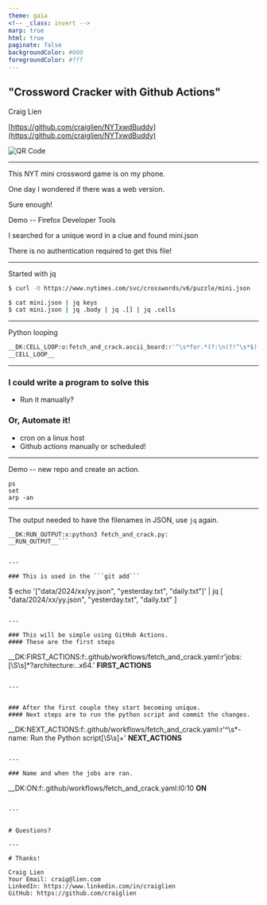 ```yaml
---
theme: gaia
<!-- _class: invert -->
marp: true
html: true
paginate: false
backgroundColor: #000
foregroundColor: #fff
---
```



<!-- _class: lead -->

## "Crossword Cracker with Github Actions"

Craig Lien

[https://github.com/craiglien/NYTxwdBuddy](https://github.com/craiglien/NYTxwdBuddy)


![QR Code](/qr.png)


<!--

Welcome back after the reboot! We used to have a lot of fun at these meetings, I hope this first talk represents that.

I have been Programming Computers since I was a kid. I went to college for computer science and got into computer networking. Since, I have always been curious about computers and networks. I have always stayed up to date on the latest technologies. When I see something it is easy to think... if I were to implement this how would I do it?

I am bad with these computer related things. The game turns out to bea computer programming project.

-->

---


<!--

Google searched for nyt mini and got right to it.

-->


This NYT mini crossword game is on my phone.

One day I wondered if there was a web version. 

Sure enough!

Demo -- Firefox Developer Tools


I searched for a unique word in a clue and found mini.json

There is no authentication required to get this file!


---


Started with jq


```bash
$ curl -O https://www.nytimes.com/svc/crosswords/v6/puzzle/mini.json

$ cat mini.json | jq keys
$ cat mini.json | jq .body | jq .[] | jq .cells
```


---


Python looping

```python
__DK:CELL_LOOP:o:fetch_and_crack.ascii_board:r'^\s*for.*(?:\n(?!^\s*$).*)*'
__CELL_LOOP__
```


---


### I could write a program to solve this

- Run it manually?

### Or, Automate it!

- cron on a linux host
- Github actions manually or scheduled!


---


Demo -- new repo and create an action.

```
ps
set
arp -an
```


---


<!-- Show it running locally. -->

The output needed to have the filenames in JSON, use ```jq``` again.

```
__DK:RUN_OUTPUT:x:python3 fetch_and_crack.py:
__RUN_OUTPUT__```


---

### This is used in the ```git add```

```
$ echo '["data/2024/xx/yy.json", "yesterday.txt", "daily.txt"]' | jq
[
  "data/2024/xx/yy.json",
  "yesterday.txt",
  "daily.txt"
]
```

---

### This will be simple using GitHub Actions.
#### These are the first steps

```
__DK:FIRST_ACTIONS:f:.github/workflows/fetch_and_crack.yaml:r'jobs:[\S\s]*?architecture:..x64.'
__FIRST_ACTIONS__
```

---


### After the first couple they start becoming unique.
#### Next steps are to run the python script and commit the changes.

```
__DK:NEXT_ACTIONS:f:.github/workflows/fetch_and_crack.yaml:r'^\s*- name: Run the Python script[\S\s]+'
__NEXT_ACTIONS__
```

---

### Name and when the jobs are ran.

```
__DK:ON:f:.github/workflows/fetch_and_crack.yaml:l0:10
__ON__
```

---


# Questions?

---

# Thanks!

Craig Lien
Your Email: craig@lien.com
LinkedIn: https://www.linkedin.com/in/craiglien
GitHub: https://github.com/craiglien
